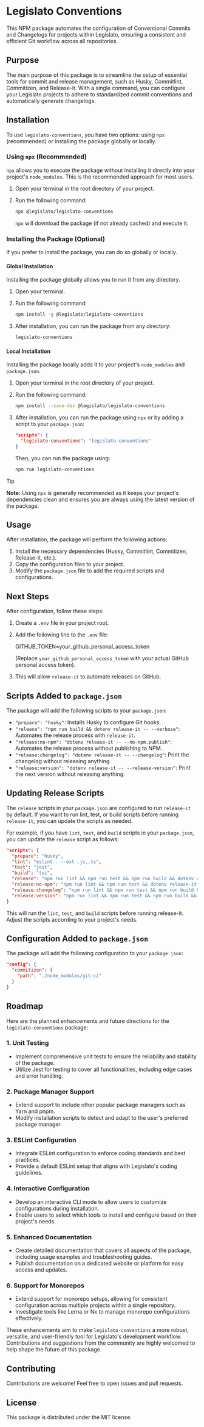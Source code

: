 # Legislato Conventions

This NPM package automates the configuration of Conventional Commits and Changelogs for projects within Legislato, ensuring a consistent and efficient Git workflow across all repositories.

## Purpose

The main purpose of this package is to streamline the setup of essential tools for commit and release management, such as Husky, Commitlint, Commitizen, and Release-it. With a single command, you can configure your Legislato projects to adhere to standardized commit conventions and automatically generate changelogs.

## Installation

To use `legislato-conventions`, you have two options: using `npx` (recommended) or installing the package globally or locally.

### Using `npx` (Recommended)

`npx` allows you to execute the package without installing it directly into your project's `node_modules`. This is the recommended approach for most users.

1.  Open your terminal in the root directory of your project.
2.  Run the following command:

    ```bash
    npx @legislato/legislato-conventions
    ```

    `npx` will download the package (if not already cached) and execute it.

### Installing the Package (Optional)

If you prefer to install the package, you can do so globally or locally.

#### Global Installation

Installing the package globally allows you to run it from any directory.

1.  Open your terminal.
2.  Run the following command:

    ```bash
    npm install -g @legislato/legislato-conventions
    ```

3.  After installation, you can run the package from any directory:

    ```bash
    legislato-conventions
    ```

#### Local Installation

Installing the package locally adds it to your project's `node_modules` and `package.json`.

1.  Open your terminal in the root directory of your project.
2.  Run the following command:

    ```bash
    npm install --save-dev @legislato/legislato-conventions
    ```

3.  After installation, you can run the package using `npx` or by adding a script to your `package.json`:

    ```json
    "scripts": {
      "legislato-conventions": "legislato-conventions"
    }
    ```

    Then, you can run the package using:

    ```bash
    npm run legislato-conventions
    ```

> [!TIP]
> **Note:** Using `npx` is generally recommended as it keeps your project's dependencies clean and ensures you are always using the latest version of the package.

## Usage

After installation, the package will perform the following actions:

1.  Install the necessary dependencies (Husky, Commitlint, Commitizen, Release-it, etc.).
2.  Copy the configuration files to your project.
3.  Modify the `package.json` file to add the required scripts and configurations.

## Next Steps

After configuration, follow these steps:

1.  Create a `.env` file in your project root.
2.  Add the following line to the `.env` file:

    GITHUB_TOKEN=your_github_personal_access_token

    (Replace `your_github_personal_access_token` with your actual GitHub personal access token).
3.  This will allow `release-it` to automate releases on GitHub.

## Scripts Added to `package.json`

The package will add the following scripts to your `package.json`:

* `"prepare": "husky"`: Installs Husky to configure Git hooks.
* `"release": "npm run build && dotenv release-it -- --verbose"`: Automates the release process with `release-it`.
* `"release:no-npm": "dotenv release-it -- --no-npm.publish"`: Automates the release process without publishing to NPM.
* `"release:changelog": "dotenv release-it -- --changelog"`: Print the changelog without releasing anything.
* `"release:version": "dotenv release-it -- --release-version"`: Print the next version without releasing anything.

## Updating Release Scripts

The `release` scripts in your `package.json` are configured to run `release-it` by default. If you want to run lint, test, or build scripts before running `release-it`, you can update the scripts as needed.

For example, if you have `lint`, `test`, and `build` scripts in your `package.json`, you can update the `release` script as follows:

```json
"scripts": {
  "prepare": "husky",
  "lint": "eslint . --ext .js,.ts",
  "test": "jest",
  "build": "tsc",
  "release": "npm run lint && npm run test && npm run build && dotenv release-it -- --verbose",
  "release:no-npm": "npm run lint && npm run test && dotenv release-it -- --no-npm.publish",
  "release:changelog": "npm run lint && npm run test && npm run build && dotenv release-it -- --changelog",
  "release:version": "npm run lint && npm run test && npm run build && dotenv release-it -- --release-version"
}
```

This will run the ```lint```, ```test```, and ```build``` scripts before running release-it. Adjust the scripts according to your project's needs.

## Configuration Added to `package.json`

The package will add the following configuration to your `package.json`:

```json
"config": {
  "commitizen": {
    "path": "./node_modules/git-cz"
  }
}
```

## Roadmap

Here are the planned enhancements and future directions for the `legislato-conventions` package:

### 1. Unit Testing

* Implement comprehensive unit tests to ensure the reliability and stability of the package.
* Utilize Jest for testing to cover all functionalities, including edge cases and error handling.

### 2. Package Manager Support

* Extend support to include other popular package managers such as Yarn and pnpm.
* Modify installation scripts to detect and adapt to the user's preferred package manager.

### 3. ESLint Configuration

* Integrate ESLint configuration to enforce coding standards and best practices.
* Provide a default ESLint setup that aligns with Legislato's coding guidelines.

### 4. Interactive Configuration

* Develop an interactive CLI mode to allow users to customize configurations during installation.
* Enable users to select which tools to install and configure based on their project's needs.

### 5. Enhanced Documentation

* Create detailed documentation that covers all aspects of the package, including usage examples and troubleshooting guides.
* Publish documentation on a dedicated website or platform for easy access and updates.

### 6. Support for Monorepos

* Extend support for monorepo setups, allowing for consistent configuration across multiple projects within a single repository.
* Investigate tools like Lerna or Nx to manage monorepo configurations effectively.

These enhancements aim to make `legislato-conventions` a more robust, versatile, and user-friendly tool for Legislato's development workflow. Contributions and suggestions from the community are highly welcomed to help shape the future of this package.

## Contributing

Contributions are welcome! Feel free to open issues and pull requests.

## License

This package is distributed under the MIT license.
